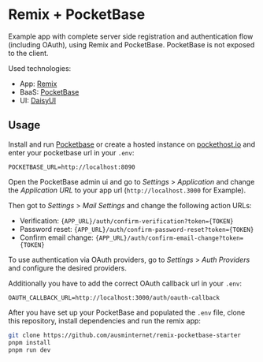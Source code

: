 # Remix + PocketBase

Example app with complete server side registration and authentication flow (including OAuth), using Remix and PocketBase. PocketBase is not exposed to the client.

Used technologies:

- App: [Remix](https://remix.run)
- BaaS: [PocketBase](https://pocketbase.io)
- UI: [DaisyUI](https://daisyui.com/)

## Usage

Install and run [Pocketbase](https://pocketbase.io/) or create a hosted instance on [pockethost.io](https://pockethost.io) and enter your pocketbase url in your `.env`:

```env
POCKETBASE_URL=http://localhost:8090
```

Open the PocketBase admin ui and go to *Settings* > *Application* and change the *Application URL* to your app url (`http://localhost.3000` for Example).

Then got to *Settings* > *Mail Settings* and change the following action URLs:

- Verification: `{APP_URL}/auth/confirm-verification?token={TOKEN}`
- Password reset: `{APP_URL}/auth/confirm-password-reset?token={TOKEN}`
- Confirm email change: `{APP_URL}/auth/confirm-email-change?token={TOKEN}`

To use authentication via OAuth providers, go to *Settings* > *Auth Providers*  and configure the desired providers.

Additionally you have to add the correct OAuth callback url in your `.env`:

```env
OAUTH_CALLBACK_URL=http://localhost:3000/auth/oauth-callback
```

After you have set up your PocketBase and populated the `.env` file, clone this repository, install dependencies and run the remix app:

```bash
git clone https://github.com/ausminternet/remix-pocketbase-starter
pnpm install
pnpm run dev

```
